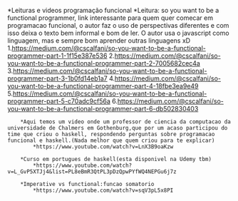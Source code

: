 
*Leituras e videos programação funcional
		*Leitura: so you want to be a functional programmer, link interessante para quem quer comecar 	em programacao funcional, o autor faz o uso de perspectivas diferentes e com isso deixa o texto bem informal e bom de ler. O autor usa o javascript como linguagem, mas e sempre bom aprender outras linguagens xD
			1.https://medium.com/@cscalfani/so-you-want-to-be-a-functional-programmer-part-1-1f15e387e536
			2.https://medium.com/@cscalfani/so-you-want-to-be-a-functional-programmer-part-2-7005682cec4a
			3.https://medium.com/@cscalfani/so-you-want-to-be-a-functional-programmer-part-3-1b0fd14eb1a7
			4.https://medium.com/@cscalfani/so-you-want-to-be-a-functional-programmer-part-4-18fbe3ea9e49
			5.https://medium.com/@cscalfani/so-you-want-to-be-a-functional-programmer-part-5-c70adc9cf56a
			6.https://medium.com/@cscalfani/so-you-want-to-be-a-functional-programmer-part-6-db502830403

		*Aqui temos um video onde um professor de ciencia da computacao da universidade de Chalmers em Gothenburg,que por um acaso participou do time que criou o haskell, respondendo perguntas sobre programacao funcional e haskell.(Nada melhor que quem criou para te explicar)
			*https://www.youtube.com/watch?v=LnX3B9oaKzw

		*Curso em portugues de haskell(esta disponivel na Udemy tbm)
			*https://www.youtube.com/watch?v=L_GvP5XTJj4&list=PL8eBmR3QtPL3pDzQpwPYfWQ4NEPGu6j7z

		*Imperative vs functional:funcao somatorio
			*https://www.youtube.com/watch?v=sqV3pL5x8PI
